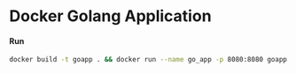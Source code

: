 # Docker Golang Application


#### Run
```bash
docker build -t goapp . && docker run --name go_app -p 8080:8080 goapp
```